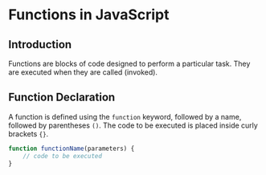 # Functions in JavaScript

## Introduction
Functions are blocks of code designed to perform a particular task. They are executed when they are called (invoked).

## Function Declaration
A function is defined using the `function` keyword, followed by a name, followed by parentheses `()`. The code to be executed is placed inside curly brackets `{}`.
```javascript
function functionName(parameters) {
    // code to be executed
}

